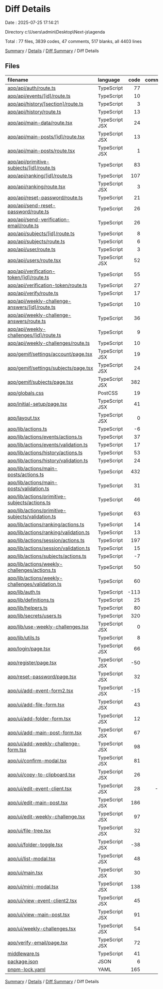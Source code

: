 # Diff Details

Date : 2025-07-25 17:14:21

Directory c:\\Users\\admin\\Desktop\\Next-js\\agenda

Total : 77 files,  3839 codes, 47 comments, 517 blanks, all 4403 lines

[Summary](results.md) / [Details](details.md) / [Diff Summary](diff.md) / Diff Details

## Files
| filename | language | code | comment | blank | total |
| :--- | :--- | ---: | ---: | ---: | ---: |
| [app/api/auth/route.ts](/app/api/auth/route.ts) | TypeScript | 77 | 0 | 13 | 90 |
| [app/api/events/\[id\]/route.ts](/app/api/events/%5Bid%5D/route.ts) | TypeScript | 10 | 0 | 0 | 10 |
| [app/api/history/\[section\]/route.ts](/app/api/history/%5Bsection%5D/route.ts) | TypeScript | 3 | 0 | -3 | 0 |
| [app/api/history/route.ts](/app/api/history/route.ts) | TypeScript | 13 | 0 | 3 | 16 |
| [app/api/main-data/route.tsx](/app/api/main-data/route.tsx) | TypeScript JSX | 24 | -3 | 2 | 23 |
| [app/api/main-posts/\[id\]/route.tsx](/app/api/main-posts/%5Bid%5D/route.tsx) | TypeScript JSX | 13 | 0 | 2 | 15 |
| [app/api/main-posts/route.tsx](/app/api/main-posts/route.tsx) | TypeScript JSX | 1 | 0 | -1 | 0 |
| [app/api/primitive-subjects/\[id\]/route.ts](/app/api/primitive-subjects/%5Bid%5D/route.ts) | TypeScript | 83 | 0 | 13 | 96 |
| [app/api/ranking/\[id\]/route.ts](/app/api/ranking/%5Bid%5D/route.ts) | TypeScript | 107 | 0 | 17 | 124 |
| [app/api/ranking/route.tsx](/app/api/ranking/route.tsx) | TypeScript JSX | 3 | 0 | 1 | 4 |
| [app/api/reset-password/route.ts](/app/api/reset-password/route.ts) | TypeScript | 21 | 1 | 8 | 30 |
| [app/api/send-reset-password/route.ts](/app/api/send-reset-password/route.ts) | TypeScript | 26 | 1 | 7 | 34 |
| [app/api/send-verification-email/route.ts](/app/api/send-verification-email/route.ts) | TypeScript | 26 | 1 | 7 | 34 |
| [app/api/subjects/\[id\]/route.ts](/app/api/subjects/%5Bid%5D/route.ts) | TypeScript | 8 | 0 | 0 | 8 |
| [app/api/subjects/route.ts](/app/api/subjects/route.ts) | TypeScript | 6 | 0 | 0 | 6 |
| [app/api/user/route.ts](/app/api/user/route.ts) | TypeScript | 3 | 0 | 0 | 3 |
| [app/api/users/route.tsx](/app/api/users/route.tsx) | TypeScript JSX | 52 | 0 | 14 | 66 |
| [app/api/verification-token/\[id\]/route.ts](/app/api/verification-token/%5Bid%5D/route.ts) | TypeScript | 55 | 0 | 8 | 63 |
| [app/api/verification-token/route.ts](/app/api/verification-token/route.ts) | TypeScript | 27 | 0 | 5 | 32 |
| [app/api/verify/route.ts](/app/api/verify/route.ts) | TypeScript | 17 | 1 | 8 | 26 |
| [app/api/weekly-challenge-answers/\[id\]/route.ts](/app/api/weekly-challenge-answers/%5Bid%5D/route.ts) | TypeScript | 10 | 0 | 0 | 10 |
| [app/api/weekly-challenge-answers/route.ts](/app/api/weekly-challenge-answers/route.ts) | TypeScript | 36 | 0 | 8 | 44 |
| [app/api/weekly-challenges/\[id\]/route.ts](/app/api/weekly-challenges/%5Bid%5D/route.ts) | TypeScript | 9 | 0 | 0 | 9 |
| [app/api/weekly-challenges/route.ts](/app/api/weekly-challenges/route.ts) | TypeScript | 10 | 0 | 0 | 10 |
| [app/gemif/settings/account/page.tsx](/app/gemif/settings/account/page.tsx) | TypeScript JSX | 19 | 0 | 1 | 20 |
| [app/gemif/settings/subjects/page.tsx](/app/gemif/settings/subjects/page.tsx) | TypeScript JSX | 24 | 0 | 2 | 26 |
| [app/gemif/subjects/page.tsx](/app/gemif/subjects/page.tsx) | TypeScript JSX | 382 | 30 | 23 | 435 |
| [app/globals.css](/app/globals.css) | PostCSS | 19 | 2 | 2 | 23 |
| [app/initial-setup/page.tsx](/app/initial-setup/page.tsx) | TypeScript JSX | 41 | 0 | 7 | 48 |
| [app/layout.tsx](/app/layout.tsx) | TypeScript JSX | 0 | 0 | 1 | 1 |
| [app/lib/actions.ts](/app/lib/actions.ts) | TypeScript | -6 | 0 | -4 | -10 |
| [app/lib/actions/events/actions.ts](/app/lib/actions/events/actions.ts) | TypeScript | 37 | 0 | 9 | 46 |
| [app/lib/actions/events/validation.ts](/app/lib/actions/events/validation.ts) | TypeScript | 17 | 0 | 5 | 22 |
| [app/lib/actions/history/actions.ts](/app/lib/actions/history/actions.ts) | TypeScript | 53 | 0 | 7 | 60 |
| [app/lib/actions/history/validation.ts](/app/lib/actions/history/validation.ts) | TypeScript | 24 | 0 | 6 | 30 |
| [app/lib/actions/main-posts/actions.ts](/app/lib/actions/main-posts/actions.ts) | TypeScript | 432 | 1 | 50 | 483 |
| [app/lib/actions/main-posts/validation.ts](/app/lib/actions/main-posts/validation.ts) | TypeScript | 31 | 0 | 6 | 37 |
| [app/lib/actions/primitive-subjects/actions.ts](/app/lib/actions/primitive-subjects/actions.ts) | TypeScript | 46 | 0 | 8 | 54 |
| [app/lib/actions/primitive-subjects/validation.ts](/app/lib/actions/primitive-subjects/validation.ts) | TypeScript | 63 | 0 | 11 | 74 |
| [app/lib/actions/ranking/actions.ts](/app/lib/actions/ranking/actions.ts) | TypeScript | 14 | -6 | 9 | 17 |
| [app/lib/actions/ranking/validation.ts](/app/lib/actions/ranking/validation.ts) | TypeScript | 13 | 0 | 3 | 16 |
| [app/lib/actions/session/actions.ts](/app/lib/actions/session/actions.ts) | TypeScript | 197 | 0 | 64 | 261 |
| [app/lib/actions/session/validation.ts](/app/lib/actions/session/validation.ts) | TypeScript | 15 | 0 | 3 | 18 |
| [app/lib/actions/subjects/actions.ts](/app/lib/actions/subjects/actions.ts) | TypeScript | -7 | 0 | -1 | -8 |
| [app/lib/actions/weekly-challenges/actions.ts](/app/lib/actions/weekly-challenges/actions.ts) | TypeScript | 50 | 0 | 8 | 58 |
| [app/lib/actions/weekly-challenges/validation.ts](/app/lib/actions/weekly-challenges/validation.ts) | TypeScript | 60 | 0 | 7 | 67 |
| [app/lib/auth.ts](/app/lib/auth.ts) | TypeScript | -113 | 0 | -27 | -140 |
| [app/lib/definitions.ts](/app/lib/definitions.ts) | TypeScript | 25 | 0 | 0 | 25 |
| [app/lib/helpers.ts](/app/lib/helpers.ts) | TypeScript | 80 | 0 | 32 | 112 |
| [app/lib/secrets/users.ts](/app/lib/secrets/users.ts) | TypeScript | 320 | 0 | 2 | 322 |
| [app/lib/use-weekly-challenges.tsx](/app/lib/use-weekly-challenges.tsx) | TypeScript JSX | 0 | 0 | 1 | 1 |
| [app/lib/utils.ts](/app/lib/utils.ts) | TypeScript | 8 | 0 | 8 | 16 |
| [app/login/page.tsx](/app/login/page.tsx) | TypeScript JSX | 66 | 0 | 7 | 73 |
| [app/register/page.tsx](/app/register/page.tsx) | TypeScript JSX | -50 | 2 | 6 | -42 |
| [app/reset-password/page.tsx](/app/reset-password/page.tsx) | TypeScript JSX | 32 | 1 | 5 | 38 |
| [app/ui/add-event-form2.tsx](/app/ui/add-event-form2.tsx) | TypeScript JSX | -15 | 0 | 2 | -13 |
| [app/ui/add-file-form.tsx](/app/ui/add-file-form.tsx) | TypeScript JSX | 43 | 0 | 0 | 43 |
| [app/ui/add-folder-form.tsx](/app/ui/add-folder-form.tsx) | TypeScript JSX | 12 | 0 | -2 | 10 |
| [app/ui/add-main-post-form.tsx](/app/ui/add-main-post-form.tsx) | TypeScript JSX | 67 | 0 | 11 | 78 |
| [app/ui/add-weekly-challenge-form.tsx](/app/ui/add-weekly-challenge-form.tsx) | TypeScript JSX | 98 | 0 | -6 | 92 |
| [app/ui/confirm-modal.tsx](/app/ui/confirm-modal.tsx) | TypeScript JSX | 81 | 0 | 5 | 86 |
| [app/ui/copy-to-clipboard.tsx](/app/ui/copy-to-clipboard.tsx) | TypeScript JSX | 26 | 0 | 5 | 31 |
| [app/ui/edit-event-client.tsx](/app/ui/edit-event-client.tsx) | TypeScript JSX | 28 | -157 | -10 | -139 |
| [app/ui/edit-main-post.tsx](/app/ui/edit-main-post.tsx) | TypeScript JSX | 186 | 12 | 27 | 225 |
| [app/ui/edit-weekly-challenge.tsx](/app/ui/edit-weekly-challenge.tsx) | TypeScript JSX | 97 | -2 | -3 | 92 |
| [app/ui/file-tree.tsx](/app/ui/file-tree.tsx) | TypeScript JSX | 32 | 0 | -9 | 23 |
| [app/ui/folder-toggle.tsx](/app/ui/folder-toggle.tsx) | TypeScript JSX | -38 | 0 | -20 | -58 |
| [app/ui/list-modal.tsx](/app/ui/list-modal.tsx) | TypeScript JSX | 48 | 2 | 4 | 54 |
| [app/ui/main.tsx](/app/ui/main.tsx) | TypeScript JSX | 30 | 3 | 3 | 36 |
| [app/ui/mini-modal.tsx](/app/ui/mini-modal.tsx) | TypeScript JSX | 138 | 0 | 19 | 157 |
| [app/ui/view-event-client2.tsx](/app/ui/view-event-client2.tsx) | TypeScript JSX | 45 | 150 | 29 | 224 |
| [app/ui/view-main-post.tsx](/app/ui/view-main-post.tsx) | TypeScript JSX | 91 | 6 | 5 | 102 |
| [app/ui/weekly-challenges.tsx](/app/ui/weekly-challenges.tsx) | TypeScript JSX | 54 | 2 | 14 | 70 |
| [app/verify-email/page.tsx](/app/verify-email/page.tsx) | TypeScript JSX | 72 | 0 | 9 | 81 |
| [middleware.ts](/middleware.ts) | TypeScript | 41 | 0 | 11 | 52 |
| [package.json](/package.json) | JSON | 6 | 0 | 0 | 6 |
| [pnpm-lock.yaml](/pnpm-lock.yaml) | YAML | 165 | 0 | 50 | 215 |

[Summary](results.md) / [Details](details.md) / [Diff Summary](diff.md) / Diff Details